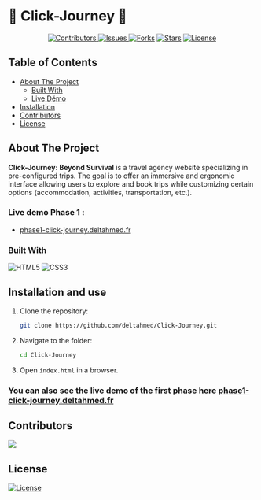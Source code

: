 ﻿# 🔲 Click-Journey 🔳

</p>
<p align="center"> 
  <a href="https://github.com/deltahmed/Click-Journey">
    <img src="https://img.shields.io/github/contributors/deltahmed/Click-Journey.svg?style=for-the-badge" alt="Contributors" /> </a>
  <a href="https://github.com/deltahmed/Click-Journey">
    <img alt="Issues" src="https://img.shields.io/github/issues/deltahmed/Click-Journey.svg?style=for-the-badge">
    </a>
  <a href="https://github.com/deltahmed/Click-Journey">
    <img alt="Forks" src="https://img.shields.io/github/forks/deltahmed/Click-Journey.svg?style=for-the-badge"></a>
  <a href="https://github.com/deltahmed/Click-Journey">
    <img alt="Stars" src="https://img.shields.io/github/stars/deltahmed/Click-Journey.svg?style=for-the-badge"></a>
  <a href="https://raw.githubusercontent.com/deltahmed/Click-Journey/master/LICENSE">
    <img src="https://img.shields.io/badge/License-MIT-blue?style=for-the-badge" alt="License" /> </a>
</p>


## Table of Contents

* [About The Project](#about-the-project)
  * [Built With](#built-with)
  * [Live Démo](#live-demo-phase-1-)
* [Installation](#installation)
* [Contributors](#contributors)
* [License](#license)

## About The Project

**Click-Journey: Beyond Survival** is a travel agency website specializing in pre-configured trips. The goal is to offer an immersive and ergonomic interface allowing users to explore and book trips while customizing certain options (accommodation, activities, transportation, etc.).

### Live demo Phase 1 :
+ [phase1-click-journey.deltahmed.fr](phase1-click-journey.deltahmed.fr)

### Built With

![HTML5](https://img.shields.io/badge/-HTML5-05122A?style=for-the-badge&logo=html5)
![CSS3](https://img.shields.io/badge/-CSS3-05122A?style=for-the-badge&logo=css3)


## Installation and use


1. Clone the repository:
   ```sh
   git clone https://github.com/deltahmed/Click-Journey.git
   ```
2. Navigate to the folder:
   ```sh
   cd Click-Journey
   ```
3. Open `index.html` in a browser.

### You can also see the live demo of the first phase here  [phase1-click-journey.deltahmed.fr](phase1-click-journey.deltahmed.fr)


## Contributors

<a href="https://github.com/deltahmed/Click-journeY/graphs/contributors">
  <img src="https://contrib.rocks/image?repo=deltahmed/Click-journeY" />
</a>


## License

[![License](https://img.shields.io/badge/License-MIT-blue?style=for-the-badge)](https://raw.githubusercontent.com/deltahmed/Click-Journey/master/LICENSE)


